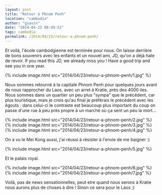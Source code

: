 ```yaml
---
layout: post
title: "Retour à Phnom Penh"
location: "cambodia"
author: "gsavin"
date: "2014-04-23 08:49:52"
tags: cambodia
permalink: /2014/04/23/retour-a-phnom-penh/
---
```

Et voilà, l'école cambodgienne est terminée pour nous. On laisse derrière de bons souvenirs avec les enfants et un nouvel ami, JD, qu'on a déjà hate de revoir. If you read this JD, we already miss you ! Have a good trip and see you in one year.

{% include image.html src="2014/04/23/retour-a-phnom-penh/1.jpg" %}

Nous sommes retourné à la capitale Phnom Penh pour quelques jours avant de nous rapprocher du Laos, avec un arret à Kratie, près des 4000 iles. Nous sommes dans un quartier un peu plus "sympa" que le précédent, car plus touristique, mais je crois qu'au final je préférais le précédent avec les égouts : dans celui-ci le contraste est beaucoup plus important du coup on passe d'une rue à peu près propre à un marché où ça sent un peu la mort...

{% include image.html src="2014/04/23/retour-a-phnom-penh/2.jpg" %}
{% include image.html src="2014/04/23/retour-a-phnom-penh/3.jpg" %}
{% include image.html src="2014/04/23/retour-a-phnom-penh/4.jpg" %}

On a vu le Mei Kong aussi, j'ai réussi à résister à l'envie de me baigner :)

{% include image.html src="2014/04/23/retour-a-phnom-penh/5.jpg" %}

Et le palais royal.

{% include image.html src="2014/04/23/retour-a-phnom-penh/6.jpg" %}
{% include image.html src="2014/04/23/retour-a-phnom-penh/7.jpg" %}

Voilà, pas de news sensationnelles, peut etre quand nous serons à Kratie nous aurons plus de choses à dire ! Sinon ce sera pour le Laos ;)